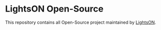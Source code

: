 # LightsON Open-Source

This repository contains all Open-Source project maintained by [LightsON](https://lights-on.io).
